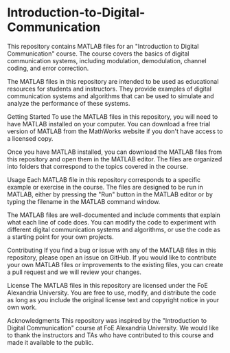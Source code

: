 # Introduction-to-Digital-Communication
This repository contains MATLAB files for an "Introduction to Digital Communication" course. The course covers the basics of digital communication systems, including modulation, demodulation, channel coding, and error correction.

The MATLAB files in this repository are intended to be used as educational resources for students and instructors. They provide examples of digital communication systems and algorithms that can be used to simulate and analyze the performance of these systems.

Getting Started
To use the MATLAB files in this repository, you will need to have MATLAB installed on your computer. You can download a free trial version of MATLAB from the MathWorks website if you don't have access to a licensed copy.

Once you have MATLAB installed, you can download the MATLAB files from this repository and open them in the MATLAB editor. The files are organized into folders that correspond to the topics covered in the course.

Usage
Each MATLAB file in this repository corresponds to a specific example or exercise in the course. The files are designed to be run in MATLAB, either by pressing the "Run" button in the MATLAB editor or by typing the filename in the MATLAB command window.

The MATLAB files are well-documented and include comments that explain what each line of code does. You can modify the code to experiment with different digital communication systems and algorithms, or use the code as a starting point for your own projects.

Contributing
If you find a bug or issue with any of the MATLAB files in this repository, please open an issue on GitHub. If you would like to contribute your own MATLAB files or improvements to the existing files, you can create a pull request and we will review your changes.

License
The MATLAB files in this repository are licensed under the FoE Alexandria University. You are free to use, modify, and distribute the code as long as you include the original license text and copyright notice in your own work.

Acknowledgments
This repository was inspired by the "Introduction to Digital Communication" course at FoE Alexandria University. We would like to thank the instructors and TAs who have contributed to this course and made it available to the public.





